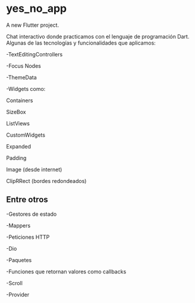 # yes_no_app

A new Flutter project.

Chat interactivo donde practicamos con el lenguaje de programación Dart. Algunas de las tecnologías y funcionalidades que aplicamos:

-TextEditingControllers

-Focus Nodes

-ThemeData

-Widgets como:

  Containers

  SizeBox

  ListViews

  CustomWidgets

  Expanded

  Padding

  Image (desde internet)

  ClipRRect (bordes redondeados)

  Entre otros
  ----------------------------

-Gestores de estado

-Mappers

-Peticiones HTTP

-Dio

-Paquetes

-Funciones que retornan valores como callbacks

-Scroll

-Provider
